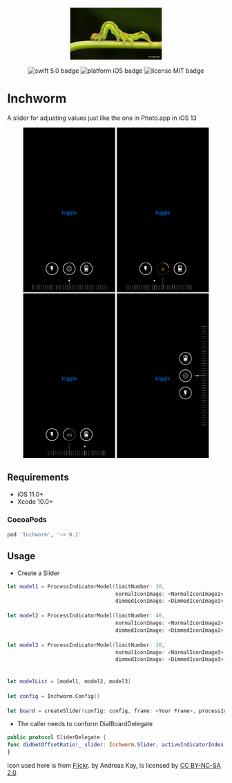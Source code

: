 <p align="center">
    <img src="logo.jpg" height="120" max-width="90%" alt="Inchworm" />
</p>

<p align="center">
    <img src="https://img.shields.io/badge/swift-5.0-orange.svg" alt="swift 5.0 badge" />
    <img src="https://img.shields.io/badge/platform-iOS-lightgrey.svg" alt="platform iOS badge" />
    <img src="https://img.shields.io/badge/license-MIT-black.svg" alt="license MIT badge" />   
</p>

# Inchworm

A slider for adjusting values just like the one in Photo.app in iOS 13

<p align="center">
    <img src="Images/horizontal1.png" height="380" alt="Inchworm" />
    <img src="Images/horizontal2.png" height="380" alt="Inchworm" />
    <img src="Images/horizontal3.png" height="380" alt="Inchworm" />
    <img src="Images/vertical.png" height="380" alt="Inchworm" />
</p>

## Requirements
* iOS 11.0+
* Xcode 10.0+

### CocoaPods

```ruby
pod 'Inchworm', '~> 0.1'
```

## Usage

* Create a Slider

``` swift
let model1 = ProcessIndicatorModel(limitNumber: 30,
                                   normalIconImage: <NormalIconImage1>,
                                   dimmedIconImage: <DimmedIconImage1>)

let model2 = ProcessIndicatorModel(limitNumber: 40,
                                   normalIconImage: <NormalIconImage2>,
                                   dimmedIconImage: <DimmedIconImage2>)

let model3 = ProcessIndicatorModel(limitNumber: 20,
                                   normalIconImage: <NormalIconImage3>,
                                   dimmedIconImage: <DimmedIconImage3>)


let modelList = [model1, model2, model3]

let config = Inchworm.Config()

let board = createSlider(config: config, frame: <Your Frame>, processIndicatorModels: modelList, activeIndex: 1)
```

* The caller needs to conform DialBoardDelegate
```swift
public protocol SliderDelegate {
func didGetOffsetRatio(_ slider: Inchworm.Slider, activeIndicatorIndex: Int, offsetRatio: Float)
}
```

<div>Icon used here is from <a href="https://www.flickr.com/photos/andreaskay/47331947062" title="Flickr">Flickr</a>. by Andreas Kay, is licensed by <a href="https://creativecommons.org/licenses/by-nc-sa/2.0/" title="Attribution-NonCommercial-ShareAlike 2.0 Generic" target="_blank">CC BY-NC-SA 2.0</a></div>
